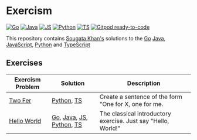 # Exercism
[![Go](https://github.com/sougat818/exercism/actions/workflows/go.yml/badge.svg)](https://github.com/sougat818/exercism/actions/workflows/go.yml) [![Java](https://github.com/sougat818/exercism/actions/workflows/java.yml/badge.svg)](https://github.com/sougat818/exercism/actions/workflows/java.yml) [![JS](https://github.com/sougat818/exercism/actions/workflows/js.yml/badge.svg)](https://github.com/sougat818/exercism/actions/workflows/js.yml) [![Python](https://github.com/sougat818/exercism/actions/workflows/python.yml/badge.svg)](https://github.com/sougat818/exercism/actions/workflows/python.yml) [![TS](https://github.com/sougat818/exercism/actions/workflows/ts.yml/badge.svg)](https://github.com/sougat818/exercism/actions/workflows/ts.yml) [![Gitpod ready-to-code](https://img.shields.io/badge/Gitpod-ready--to--code-908a85?logo=gitpod)](https://gitpod.io/#https://github.com/sougat818/exercism)


This repository contains [Sougata Khan's](https://exercism.org/profiles/sougat818) solutions to the [Go](https://exercism.org/tracks/java) [Java](https://exercism.org/tracks/java), [JavaScript](https://exercism.org/tracks/javascript), [Python](https://exercism.org/tracks/python) and [TypeScript](https://exercism.org/tracks/typescript)

## Exercises

| Exercism Problem                                                              |   Solution                | Description |
|-------------------------------------------------------------------------------|---------------------------|-------------|
|[Two Fer](https://exercism.org/tracks/typescript/exercises/two-fer)| [Python](python/two-fer/two_fer.py), [TS](typescript/two-fer/two-fer.ts)| Create a sentence of the form "One for X, one for me. |
|[Hello World](https://exercism.org/tracks/java/exercises/hello-world)| [Go](go/hello-world/hello_world.go), [Java](java/hello-world/src/main/java/Greeter.java), [JS](javascript/hello-world/hello-world.js), [Python](python/hello-world/hello_world.py), [TS](typescript/hello-world/hello-world.ts) | The classical introductory exercise. Just say "Hello, World!" |
